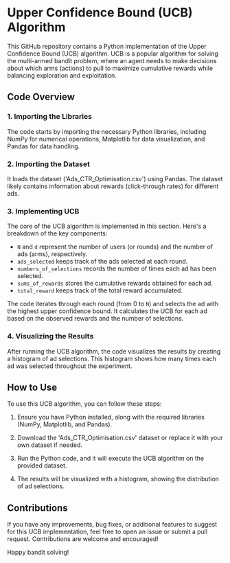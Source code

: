 # Upper Confidence Bound (UCB) Algorithm

This GitHub repository contains a Python implementation of the Upper Confidence Bound (UCB) algorithm. UCB is a popular algorithm for solving the multi-armed bandit problem, where an agent needs to make decisions about which arms (actions) to pull to maximize cumulative rewards while balancing exploration and exploitation.

## Code Overview

### 1. Importing the Libraries

The code starts by importing the necessary Python libraries, including NumPy for numerical operations, Matplotlib for data visualization, and Pandas for data handling.

### 2. Importing the Dataset

It loads the dataset ('Ads_CTR_Optimisation.csv') using Pandas. The dataset likely contains information about rewards (click-through rates) for different ads.

### 3. Implementing UCB

The core of the UCB algorithm is implemented in this section. Here's a breakdown of the key components:

- `N` and `d` represent the number of users (or rounds) and the number of ads (arms), respectively.
- `ads_selected` keeps track of the ads selected at each round.
- `numbers_of_selections` records the number of times each ad has been selected.
- `sums_of_rewards` stores the cumulative rewards obtained for each ad.
- `total_reward` keeps track of the total reward accumulated.

The code iterates through each round (from 0 to `N`) and selects the ad with the highest upper confidence bound. It calculates the UCB for each ad based on the observed rewards and the number of selections.

### 4. Visualizing the Results

After running the UCB algorithm, the code visualizes the results by creating a histogram of ad selections. This histogram shows how many times each ad was selected throughout the experiment.

## How to Use

To use this UCB algorithm, you can follow these steps:

1. Ensure you have Python installed, along with the required libraries (NumPy, Matplotlib, and Pandas).

2. Download the 'Ads_CTR_Optimisation.csv' dataset or replace it with your own dataset if needed.

3. Run the Python code, and it will execute the UCB algorithm on the provided dataset.

4. The results will be visualized with a histogram, showing the distribution of ad selections.

## Contributions

If you have any improvements, bug fixes, or additional features to suggest for this UCB implementation, feel free to open an issue or submit a pull request. Contributions are welcome and encouraged!


Happy bandit solving!
